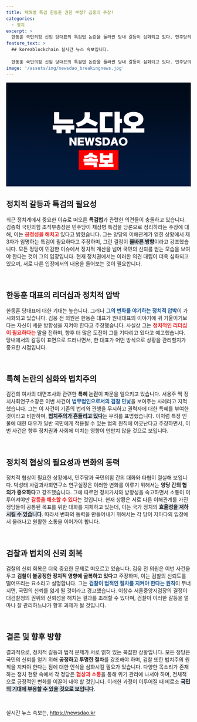 ```yaml
---
title: 채해병 특검 한동훈 권한 부정? 김웅의 주장!
categories:
  - 정치
excerpt: >
  한동훈 국민의힘 신임 당대표의 특검법 논란을 둘러싼 당내 갈등이 심화되고 있다. 민주당의 압박에 대한 다양한 반응이 잇따르며, 한 대표의 리더십에 의문이 제기되고 있다. 과연 국민의힘은 향후 어떤 결정을 내릴 것인가?
feature_text: >
  ## koreablockchain 실시간 뉴스 속보입니다.

  한동훈 국민의힘 신임 당대표의 특검법 논란을 둘러싼 당내 갈등이 심화되고 있다. 민주당의 압박에 대한 다양한 반응이 잇따르며, 한 대표의 리더십에 의문이 제기되고 있다. 과연 국민의힘은 향후 어떤 결정을 내릴 것인가?
image: '/assets/img/newsdao_breakingnews.jpg'
---
```


<p><img src="/assets/img/newsdao_breakingnews.jpg" alt="koreablockchain 속보" /></p>

<h2 data-ke-size="size26">정치적 갈등과 특검의 필요성</h2>

<p data-ke-size="size16">최근 정치계에서 중요한 이슈로 떠오른 <b>특검법</b>과 관련한 의견들이 충돌하고 있습니다. 김종혁 국민의힘 조직부총장은 민주당이 채상병 특검을 당론으로 정리하라는 주장에 대해, 이는 <b><span style="color: #ee2323;">공정성을 해치고</span></b> 있다고 밝혔습니다. 그는 양당의 이해관계가 얽힌 상황에서 제3자가 임명하는 특검이 필요하다고 주장하며, 그런 결정이 <b><span style="background-color: #21538527;">올바른 방향</span></b>이라고 강조했습니다. 모든 정당이 민감한 이슈에서 정치적 계산을 넘어 국민의 신뢰를 얻는 모습을 보여야 한다는 것이 그의 입장입니다. 현재 정치권에서는 이러한 의견 대립이 더욱 심화되고 있으며, 서로 다른 입장에서의 내용을 들어보는 것이 필요합니다.</p>

<p data-ke-size="size16">&nbsp;</p>

<h2 data-ke-size="size26">한동훈 대표의 리더십과 정치적 압박</h2>

<p data-ke-size="size16">한동훈 당대표에 대한 기대는 높습니다. 그러나 <b><span style="color: #1a5490;">그의 변화를 야기하는 정치적 압박</span></b>이 가시화되고 있습니다. 김웅 전 의원은 한동훈 대표가 원내대표의 이야기에 귀 기울이기보다는 자신이 세운 방향성을 지켜야 한다고 주장했습니다. 사실상 그는 <b><span style="color: #ee2323;">정치적인 리더십이 필요하다는</span></b> 말을 전하며, 향후 더 많은 도전이 그를 기다리고 있다고 예고했습니다. 당내에서의 갈등이 표면으로 드러나면서, 한 대표가 어떤 방식으로 상황을 관리할지가 중요한 시점입니다.</p>

<p data-ke-size="size16">&nbsp;</p>

<h2 data-ke-size="size26">특혜 논란의 심화와 법치주의</h2>

<p data-ke-size="size16">김건희 여사의 대면조사와 관련한 <b>특혜 논란</b>이 파문을 일으키고 있습니다. 서용주 맥 정치사회연구소장은 이번 사건이 <b><span style="color: #1a5490;">법무법인으로서의 검찰 민낯</span></b>을 보여주는 사례라고 지적했습니다. 그는 이 사건이 기존의 법리와 관행을 무시하고 권력자에 대한 특혜를 부여한 것이라고 비판하며, <b><span style="background-color: #21538527;">법치주의가 흔들리고 있다</span></b>는 우려를 표명했습니다. 이처럼 특정 인물에 대한 대우가 일반 국민에게 적용될 수 있는 법의 원칙에 어긋난다고 주장하면서, 이번 사건은 향후 정치권과 사회에 미치는 영향이 만만치 않을 것으로 보입니다.</p>

<p data-ke-size="size16">&nbsp;</p>

<h2 data-ke-size="size26">정치적 협상의 필요성과 변화의 동력</h2>

<p data-ke-size="size16">정치적 협상이 필요한 상황에서, 민주당과 국민의힘 간의 대화와 타협이 절실해 보입니다. 박성태 사람과사회연구소 연구실장은 이러한 변화를 이루기 위해서는 <b>양당 간의 협의가 중요하다</b>고 강조했습니다. 그에 따르면 정치가치와 방향성을 숙고하면서 소통이 이루어져야만 <b><span style="color: #ee2323;">갈등을 해소할 수 있다</span></b>는 것입니다. 현재 상황은 서로 다른 이해관계를 가진 정당들이 공통된 목표를 위한 대화를 지체하고 있는데, 이는 국가 정치의 <b><span style="background-color: #21538527;">효율성을 저하시킬 수 있습니다</span></b>. 따라서 변화의 동력을 만들어내기 위해서는 각 당이 저마다의 입장에서 물러나고 원활한 소통을 이어가야 합니다.</p>

<p data-ke-size="size16">&nbsp;</p>

<h2 data-ke-size="size26">검찰과 법치의 신뢰 회복</h2>

<p data-ke-size="size16">검찰의 신뢰 회복은 더욱 중요한 문제로 떠오르고 있습니다. 김웅 전 의원은 이번 사건을 두고 <b>검찰이 불공정한 정치적 영향에 굴복하고 있다</b>고 주장하며, 이는 검찰의 신뢰도를 떨어뜨리는 요소라고 설명합니다. 그는 <b><span style="color: #1a5490;">검찰이 법적인 절차를 지켜야 한다는 원칙</span></b>이 무너지면, 국민의 신뢰를 잃게 될 것이라고 경고했습니다. 이창수 서울중앙지검장의 결정이 대검찰청의 권위와 신뢰성을 해치는 결과를 초래할 수 있다며, 검찰이 이러한 갈등을 얼마나 잘 관리하느냐가 향후 과제가 될 것입니다.</p>

<p data-ke-size="size16">&nbsp;</p>

<h2 data-ke-size="size26">결론 및 향후 방향</h2>

<p data-ke-size="size16">결과적으로, 정치적 갈등과 법적 문제가 서로 얽혀 있는 복잡한 상황입니다. 모든 정당은 국민의 신뢰를 얻기 위해 <b>공정하고 투명한 절차</b>를 강조해야 하며, 검찰 또한 법치주의 원칙을 지켜야 한다는 점에 대한 인식을 심화시킬 필요가 있습니다. 다양한 목소리가 존재하는 정치 현황 속에서 각 정당은 <b><span style="color: #ee2323;">협상과 소통</span></b>을 통해 위기 관리에 나서야 하며, 전체적으로 긍정적인 변화를 이끌어 내야 할 것입니다. 이러한 과정이 이루어질 때 비로소 <b><span style="background-color: #21538527;">국민의 기대에 부응할 수 있을 것으로 보입니다</span></b>.</p> 

<p data-ke-size="size16">&nbsp;</p>
실시간 뉴스 속보는, <a href="https://newsdao.kr" rel="dofollow">https://newsdao.kr</a>


